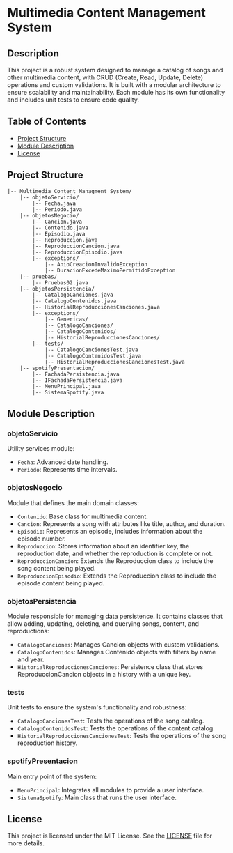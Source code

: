 # Multimedia Content Management System

## Description

This project is a robust system designed to manage a catalog of songs and other multimedia content, with CRUD (Create, Read, Update, Delete) operations and custom validations. It is built with a modular architecture to ensure scalability and maintainability. Each module has its own functionality and includes unit tests to ensure code quality.

## Table of Contents
- [Project Structure](#project-structure)
- [Module Description](#module-description)
- [License](#license)

## Project Structure

```
|-- Multimedia Content Managment System/
    |-- objetoServicio/
        |-- Fecha.java
        |-- Periodo.java
    |-- objetosNegocio/
        |-- Cancion.java
        |-- Contenido.java
        |-- Episodio.java
        |-- Reproduccion.java
        |-- ReproduccionCancion.java
        |-- ReproduccionEpisodio.java
        |-- exceptions/
            |-- AnioCreacionInvalidoException
            |-- DuracionExcedeMaximoPermitidoException
    |-- pruebas/
        |-- Pruebas02.java
    |-- objetosPersistencia/
        |-- CatalogoCanciones.java
        |-- CatalogoContenidos.java
        |-- HistorialReproduccionesCanciones.java
        |-- exceptions/
            |-- Genericas/
            |-- CatalogoCanciones/
            |-- CatalogoContenidos/
            |-- HistorialReproduccionesCanciones/    
        |-- tests/
            |-- CatalogoCancionesTest.java
            |-- CatalogoContenidosTest.java
            |-- HistorialReproduccionesCancionesTest.java
    |-- spotifyPresentacion/
        |-- FachadaPersistencia.java
        |-- IFachadaPersistencia.java
        |-- MenuPrincipal.java
        |-- SistemaSpotify.java
```

## Module Description

### **objetoServicio**
Utility services module:
- `Fecha`: Advanced date handling.
- `Periodo`: Represents time intervals.

### **objetosNegocio**
Module that defines the main domain classes:
- `Contenido`: Base class for multimedia content.
- `Cancion`: Represents a song with attributes like title, author, and duration.
- `Episodio`: Represents an episode, includes information about the episode number.
- `Reproduccion`: Stores information about an identifier key, the reproduction date, and whether the reproduction is complete or not.
- `ReproduccionCancion`: Extends the Reproduccion class to include the song content being played.
- `ReproduccionEpisodio`: Extends the Reproduccion class to include the episode content being played.

### **objetosPersistencia**
Module responsible for managing data persistence. It contains classes that allow adding, updating, deleting, and querying songs, content, and reproductions:
- `CatalogoCanciones`: Manages Cancion objects with custom validations.
- `CatalogoContenidos`: Manages Contenido objects with filters by name and year.
- `HistorialReproduccionesCanciones`: Persistence class that stores ReproduccionCancion objects in a history with a unique key.

### **tests**
Unit tests to ensure the system's functionality and robustness:
- `CatalogoCancionesTest`: Tests the operations of the song catalog.
- `CatalogoContenidosTest`: Tests the operations of the content catalog.
- `HistorialReproduccionesCancionesTest`: Tests the operations of the song reproduction history.

### **spotifyPresentacion**
Main entry point of the system:
- `MenuPrincipal`: Integrates all modules to provide a user interface.
- `SistemaSpotify`: Main class that runs the user interface.
   

## License
This project is licensed under the MIT License. See the [LICENSE](./LICENSE.md) file for more details.
